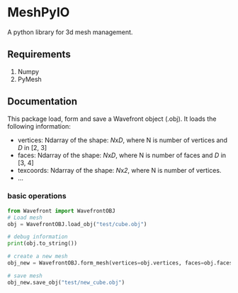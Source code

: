 # MeshPyIO
A python library for 3d mesh management.
## Requirements
1. Numpy
2. PyMesh
## Documentation
This package load, form and save a Wavefront object (.obj). It loads the following information:
* vertices: Ndarray of the shape: *N*x*D*, where N is number of vertices and *D* in [2, 3]
* faces: Ndarray of the shape: *N*x*D*, where N is number of faces and *D* in [3, 4]
* texcoords: Ndarray of the shape: *N*x*2*, where N is number of vertices.
* ...
### basic operations
```python
from Wavefront import WavefrontOBJ
# Load mesh
obj = WavefrontOBJ.load_obj("test/cube.obj")

# debug information
print(obj.to_string())

# create a new mesh
obj_new = WavefrontOBJ.form_mesh(vertices=obj.vertices, faces=obj.faces)

# save mesh
obj_new.save_obj("test/new_cube.obj")
```